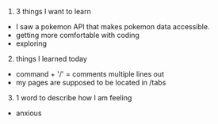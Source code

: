 1. 3 things I want to learn
- I saw a pokemon API that makes pokemon data accessible.
- getting more comfortable with coding
- exploring

2. things I learned today
- command + '/' = comments multiple lines out
- my pages are supposed to be located in /tabs

3. 1 word to describe how I am feeling
- anxious
